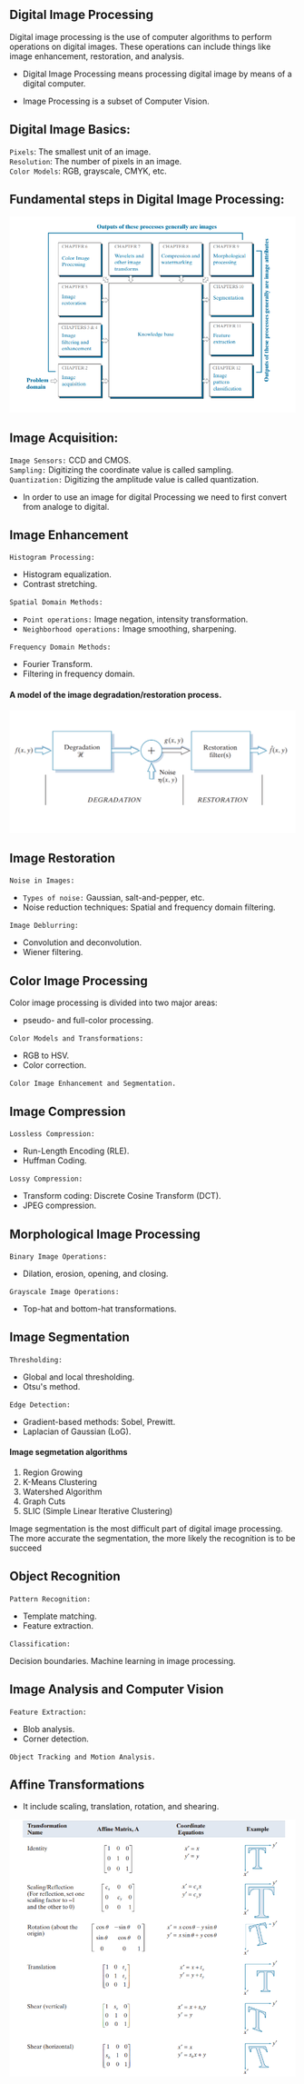 ## Digital Image Processing
Digital image processing is the use of computer algorithms to perform operations on digital images. These operations can include things like image enhancement, restoration, and analysis.

- Digital Image Processing means processing digital image by means of a digital computer.

- Image Processing is a subset of Computer Vision.

## Digital Image Basics:
`Pixels`: The smallest unit of an image.\
`Resolution`: The number of pixels in an image.\
`Color Models`: RGB, grayscale, CMYK, etc.

## Fundamental steps in Digital Image Processing:
![image](./Notes_Images/Fundamental-steps-in-dip.png)

## Image Acquisition:

`Image Sensors:` CCD and CMOS. \
`Sampling:`
Digitizing the coordinate value is called sampling.\
`Quantization:`
Digitizing the amplitude value is called quantization.
- In order to use an image for digital Processing we need to first convert from analoge to digital.

## Image Enhancement
`Histogram Processing:`

- Histogram equalization.
- Contrast stretching.

`Spatial Domain Methods:`

- `Point operations:` Image negation, intensity transformation.
- `Neighborhood operations:` Image smoothing, sharpening.

`Frequency Domain Methods:`

- Fourier Transform.
- Filtering in frequency domain.


#### A model of the image degradation/restoration process.
![image](./Notes_Images/image_degradation-restoration_process_.png)

## Image Restoration
`Noise in Images:`

- `Types of noise:` Gaussian, salt-and-pepper, etc.
- Noise reduction techniques: Spatial and frequency domain filtering.

`Image Deblurring:`

- Convolution and deconvolution.
- Wiener filtering.

## Color Image Processing
Color image processing is divided into two major areas: 
- pseudo- and full-color processing.

`Color Models and Transformations:`

- RGB to HSV.
- Color correction.

`Color Image Enhancement and Segmentation.`

## Image Compression
`Lossless Compression:`

- Run-Length Encoding (RLE).
- Huffman Coding.

`Lossy Compression:`

- Transform coding: Discrete Cosine Transform (DCT).
- JPEG compression.

## Morphological Image Processing
`Binary Image Operations:`

- Dilation, erosion, opening, and closing.

`Grayscale Image Operations:`

- Top-hat and bottom-hat transformations.

## Image Segmentation
`Thresholding:`

- Global and local thresholding.
- Otsu's method.

`Edge Detection:`

- Gradient-based methods: Sobel, Prewitt.
- Laplacian of Gaussian (LoG).

#### Image segmetation algorithms
1. Region Growing
2. K-Means Clustering
3. Watershed Algorithm
4. Graph Cuts
5. SLIC (Simple Linear Iterative Clustering)

Image segmentation is the most difficult part of digital image processing. The more accurate the segmentation, the more likely the recognition is to be succeed

## Object Recognition
`Pattern Recognition:`

- Template matching.
- Feature extraction.

`Classification:`

Decision boundaries.
Machine learning in image processing.

## Image Analysis and Computer Vision
`Feature Extraction:`

- Blob analysis.
- Corner detection.

`Object Tracking and Motion Analysis.`

## Affine Transformations
- It include scaling, translation, rotation, and shearing.

![Image](./Notes_Images/Affine_Transformations.png)